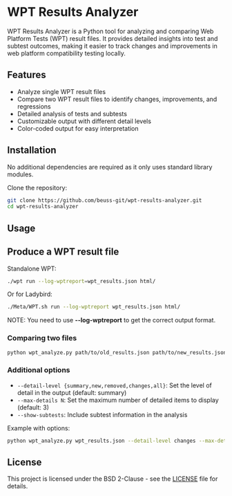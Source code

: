 # WPT Results Analyzer

WPT Results Analyzer is a Python tool for analyzing and comparing Web Platform Tests (WPT) result files. It provides detailed insights into test and subtest outcomes, making it easier to track changes and improvements in web platform compatibility testing locally.

## Features

- Analyze single WPT result files
- Compare two WPT result files to identify changes, improvements, and regressions
- Detailed analysis of tests and subtests
- Customizable output with different detail levels
- Color-coded output for easy interpretation

## Installation

No additional dependencies are required as it only uses standard library modules.

Clone the repository:

```bash
git clone https://github.com/beuss-git/wpt-results-analyzer.git
cd wpt-results-analyzer
```

## Usage

## Produce a WPT result file

Standalone WPT:
```bash
./wpt run --log-wptreport=wpt_results.json html/
```

Or for Ladybird:
```bash
./Meta/WPT.sh run --log-wptreport wpt_results.json html/
```

NOTE: You need to use **--log-wptreport** to get the correct output format.


### Comparing two files

```bash
python wpt_analyze.py path/to/old_results.json path/to/new_results.json
```

### Additional options

- `--detail-level {summary,new,removed,changes,all}`: Set the level of detail in the output (default: summary)
- `--max-details N`: Set the maximum number of detailed items to display (default: 3)
- `--show-subtests`: Include subtest information in the analysis

Example with options:

```bash
python wpt_analyze.py wpt_results.json --detail-level changes --max-details 5 --show-subtests
```

## License

This project is licensed under the BSD 2-Clause - see the [LICENSE](LICENSE) file for details.
